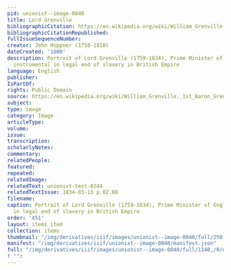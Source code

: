 ```yaml
---
pid: unionist--image-0040
title: Lord Grenville
bibliographicCitation: https://en.wikipedia.org/wiki/William_Grenville,_1st_Baron_Grenville#/media/File:1st_Baron_Grenville-cropped.jpg
bibliographicCitationRepublished: 
fullIssueSequenceNumber: 
creator: John Hoppner (1758-1810)
dateCreated: '1800'
description: Portrait of Lord Grenville (1759-1834), Prime Minister of England and
  instrumental in legal end of slavery in British Empire
language: English
publisher: 
IsPartOf: 
rights: Public Domain
source: https://en.wikipedia.org/wiki/William_Grenville,_1st_Baron_Grenville#/media/File:1st_Baron_Grenville-cropped.jpg
subject: 
type: image
category: Image
articleType: 
volume: 
issue: 
transcription: 
scholarlyNotes: 
commentary: 
relatedPeople: 
featured: 
repeated: 
relatedImage: 
relatedText: unionist-text-0244
relatedTextIssue: 1834-03-13 p.02.08
filename: 
caption: Portrait of Lord Grenville (1759-1834), Prime Minister of England and instrumental
  in legal end of slavery in British Empire
order: '451'
layout: items_item
collection: items
thumbnail: "/img/derivatives/iiif/images/unionist--image-0040/full/250,/0/default.jpg"
manifest: "/img/derivatives/iiif/unionist--image-0040/manifest.json"
full: "/img/derivatives/iiif/images/unionist--image-0040/full/1140,/0/default.jpg"
! '': 
---
```

